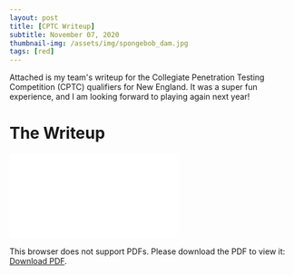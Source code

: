 ```yaml
---
layout: post
title: [CPTC Writeup]
subtitle: November 07, 2020
thumbnail-img: /assets/img/spongebob_dam.jpg
tags: [red]
---
```


Attached is my team's writeup for the Collegiate Penetration Testing Competition (CPTC) qualifiers for New England. It was a super fun experience, and I am looking forward to playing again next year!

# The Writeup

<object data="/assets/pdf/CPTC_Report.pdf" type="application/pdf" width="700px" height="700px">
    <embed src="/assets/pdf/CPTC_Report.pdf">
        <p>This browser does not support PDFs. Please download the PDF to view it: <a href="/assets/pdf/CPTC_Report.pdf">Download PDF</a>.</p>
    </embed>
</object>